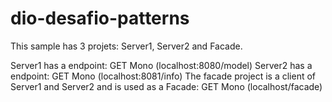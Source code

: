 # dio-desafio-patterns

This sample has 3 projets: Server1, Server2 and Facade.

Server1 has a endpoint: GET Mono<Model> (localhost:8080/model)
Server2 has a endpoint: GET Mono<Info>  (localhost:8081/info)
The facade project is a client of Server1 and Server2 and  is used as a Facade: GET Mono<FacadeData> (localhost/facade)
